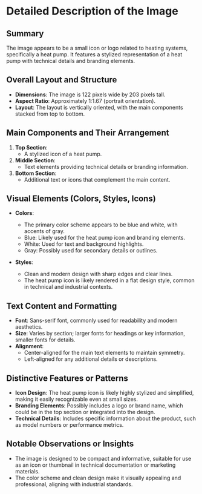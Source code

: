 # Detailed Description of the Image

## Summary
The image appears to be a small icon or logo related to heating systems, specifically a heat pump. It features a stylized representation of a heat pump with technical details and branding elements.

## Overall Layout and Structure
- **Dimensions**: The image is 122 pixels wide by 203 pixels tall.
- **Aspect Ratio**: Approximately 1:1.67 (portrait orientation).
- **Layout**: The layout is vertically oriented, with the main components stacked from top to bottom.

## Main Components and Their Arrangement
1. **Top Section**:
   - A stylized icon of a heat pump.
2. **Middle Section**:
   - Text elements providing technical details or branding information.
3. **Bottom Section**:
   - Additional text or icons that complement the main content.

## Visual Elements (Colors, Styles, Icons)
- **Colors**:
  - The primary color scheme appears to be blue and white, with accents of gray.
  - Blue: Likely used for the heat pump icon and branding elements.
  - White: Used for text and background highlights.
  - Gray: Possibly used for secondary details or outlines.

- **Styles**:
  - Clean and modern design with sharp edges and clear lines.
  - The heat pump icon is likely rendered in a flat design style, common in technical and industrial contexts.

## Text Content and Formatting
- **Font**: Sans-serif font, commonly used for readability and modern aesthetics.
- **Size**: Varies by section; larger fonts for headings or key information, smaller fonts for details.
- **Alignment**:
  - Center-aligned for the main text elements to maintain symmetry.
  - Left-aligned for any additional details or descriptions.

## Distinctive Features or Patterns
- **Icon Design**: The heat pump icon is likely highly stylized and simplified, making it easily recognizable even at small sizes.
- **Branding Elements**: Possibly includes a logo or brand name, which could be in the top section or integrated into the design.
- **Technical Details**: Includes specific information about the product, such as model numbers or performance metrics.

## Notable Observations or Insights
- The image is designed to be compact and informative, suitable for use as an icon or thumbnail in technical documentation or marketing materials.
- The color scheme and clean design make it visually appealing and professional, aligning with industrial standards.